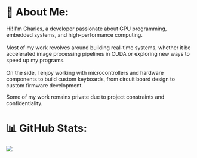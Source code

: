 # 💫 About Me:
Hi! I'm Charles, a developer passionate about GPU programming, embedded systems, and high-performance computing.<br><br>Most of my work revolves around building real-time systems, whether it be accelerated image processing pipelines in CUDA or exploring new ways to speed up my programs.<br><br>On the side, I enjoy working with microcontrollers and hardware components to build custom keyboards, from circuit board design to custom firmware development. 

Some of my work remains private due to project constraints and confidentiality.

# 📊 GitHub Stats:
![](https://github-readme-stats.vercel.app/api/top-langs/?username=charl024&theme=github_dark&hide_border=false&include_all_commits=false&count_private=false&layout=compact)


<!-- Proudly created with GPRM ( https://gprm.itsvg.in ) -->

